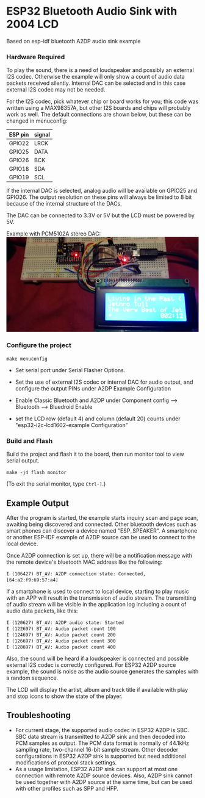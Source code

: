 ESP32 Bluetooth Audio Sink with 2004 LCD
========================================

Based on esp-idf bluetooth A2DP audio sink example

### Hardware Required

To play the sound, there is a need of loudspeaker and possibly an external I2S codec. Otherwise the example will only show a count of audio data packets received silently. Internal DAC can be selected and in this case external I2S codec may not be needed.

For the I2S codec, pick whatever chip or board works for you; this code was written using a MAX98357A, but other I2S boards and chips will probably work as well. The default connections are shown below, but these can be changed in menuconfig:

| ESP pin   | signal   | 
| :-------- | :------- | 
| GPIO22    | LRCK     | DAC
| GPIO25    | DATA     | DAC
| GPIO26    | BCK      | DAC
| GPIO18    | SDA      | LCD 
| GPIO19    | SCL      | LCD

If the internal DAC is selected, analog audio will be available on GPIO25 and GPIO26. The output resolution on these pins will always be limited to 8 bit because of the internal structure of the DACs.

The DAC can be connected to 3.3V or 5V but the LCD must be powered by 5V.

Example with PCM5102A stereo DAC:
![PCM5102A example](https://github.com/NickTulett/esp32_bluetooth_2004/blob/master/bluetooth2004.jpg)

### Configure the project

```
make menuconfig
```

* Set serial port under Serial Flasher Options.

* Set the use of external I2S codec or internal DAC for audio output, and configure the output PINs under A2DP Example Configuration

* Enable Classic Bluetooth and A2DP under Component config --> Bluetooth --> Bluedroid Enable

* set the LCD row (default 4) and column (default 20) counts under "esp32-i2c-lcd1602-example Configuration"

### Build and Flash

Build the project and flash it to the board, then run monitor tool to view serial output.

```
make -j4 flash monitor
```

(To exit the serial monitor, type ``Ctrl-]``.)

## Example Output

After the program is started, the example starts inquiry scan and page scan, awaiting being discovered and connected. Other bluetooth devices such as smart phones can discover a device named "ESP_SPEAKER". A smartphone or another ESP-IDF example of A2DP source can be used to connect to the local device.

Once A2DP connection is set up, there will be a notification message with the remote device's bluetooth MAC address like the following:

```
I (106427) BT_AV: A2DP connection state: Connected, [64:a2:f9:69:57:a4]
```

If a smartphone is used to connect to local device, starting to play music with an APP will result in the transmission of audio stream. The transmitting of audio stream will be visible in the application log including a count of audio data packets, like this:

```
I (120627) BT_AV: A2DP audio state: Started
I (122697) BT_AV: Audio packet count 100
I (124697) BT_AV: Audio packet count 200
I (126697) BT_AV: Audio packet count 300
I (128697) BT_AV: Audio packet count 400

```

Also, the sound will be heard if a loudspeaker is connected and possible external I2S codec is correctly configured. For ESP32 A2DP source example, the sound is noise as the audio source generates the samples with a random sequence.

The LCD will display the artist, album and track title if available with play and stop icons to show the state of the player.

## Troubleshooting
* For current stage, the supported audio codec in ESP32 A2DP is SBC. SBC data stream is transmitted to A2DP sink and then decoded into PCM samples as output. The PCM data format is normally of 44.1kHz sampling rate, two-channel 16-bit sample stream. Other decoder configurations in ESP32 A2DP sink is supported but need additional modifications of protocol stack settings.
* As a usage limitation, ESP32 A2DP sink can support at most one connection with remote A2DP source devices. Also, A2DP sink cannot be used together with A2DP source at the same time, but can be used with other profiles such as SPP and HFP.

